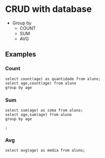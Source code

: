 # CRUD with database

- Group by
    - COUNT
    - SUM
    - AVG

## Examples

### Count
```
select count(age) as quantidade from aluno;
select age,count(age) from aluno
group by age
```

### Sum
```
select sum(age) as soma from aluno;
select age,sum(age) from aluno
group by age

;
```

### Avg
```
select avg(age) as media from aluno;
```